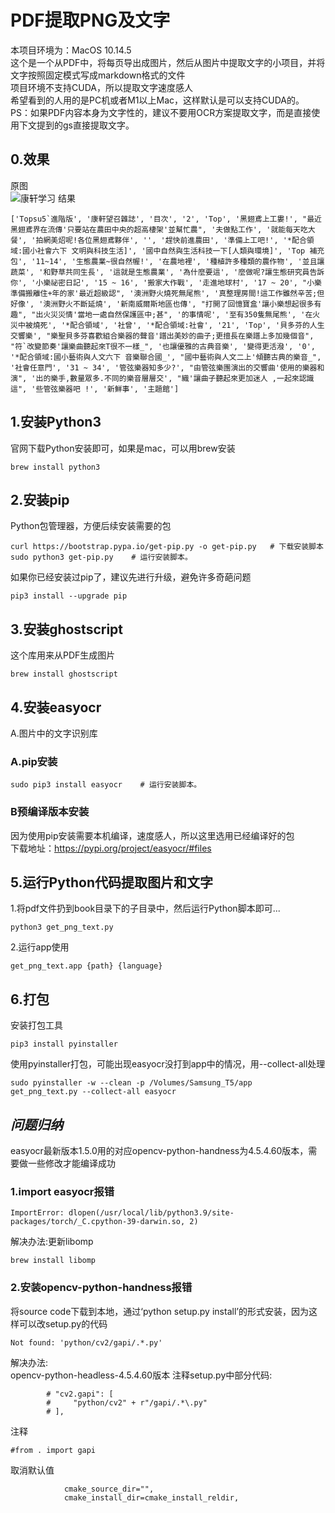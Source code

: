 # PDF提取PNG及文字
本项目环境为：MacOS 10.14.5  
这个是一个从PDF中，将每页导出成图片，然后从图片中提取文字的小项目，并将文字按照固定模式写成markdown格式的文件  
项目环境不支持CUDA，所以提取文字速度感人    
希望看到的人用的是PC机或者M1以上Mac，这样默认是可以支持CUDA的。  
PS：如果PDF内容本身为文字性的，建议不要用OCR方案提取文字，而是直接使用下文提到的gs直接提取文字。  
## 0.效果
原图  
![康轩学习](https://workbooko1.oss-cn-hangzhou.aliyuncs.com/uPic/KXJJ-396_2.jpg)
结果  
```
['Topsu5`進階版', '康軒望召雜誌', '目次', '2', 'Top', '黑翅鳶上工婁!', "最近黑翅鳶界在流傳'只要站在農田中央的超高棲架'並幫忙農", '夫做點工作', '就能每天吃大餐', '拍網美炤呢!各位黑翅鳶夥伴', '', '趕快前進農田', '準備上工吧!', '*配合領域:國小社會六下 文明與科技生活]', '國中自然與生活科技一下[人類與環境]', 'Top 補充包', '11~14', '生態農業~很自然幄!', '在農地裡', '種植許多種類的農作物', '並且讓蔬菜', '和野草共同生長', '這就是生態農業', '為什麼要這', '麼做呢?讓生態研究員告訴你', '小樂祕密日記', '15 ~ 16', '搬家大作戰', '走進地球村', '17 ~ 20', "小樂準備搬離住+年的家'最近超級認", '澳洲野火燒死無尾熊', '真整理房間!這工作雖然辛苦;但好像', '澳洲野火不斷延燒', '新南威爾斯地區也傳', "打開了回憶寶盒'讓小樂想起很多有趣", "出火災災情'當地一處自然保護區中;甚", '的事情呢', '至有350隻無尾熊', '在火災中被燒死', '*配合領域', '社曾', '*配合領域:社會', '21', 'Top', '貝多芬的人生交響樂', "樂聖貝多芬喜歡組合樂器的聲音'譜出美妙的曲子;更擅長在樂譜上多加幾個音", "符`改變節奏'讓樂曲聽起來T很不一樣_", '也讓優雅的古典音樂', '變得更活潑', '0', '*配合領域:國小藝術與人文六下 音樂聯合國_', "國中藝術與人文二上'傾聽古典的樂音_", '社會任意門', '31 ~ 34', '管弦樂器知多少?', "由管弦樂團演出的交響曲'使用的樂器和演", '出的樂手,數量眾多.不同的樂音層層交', "織'讓曲子聽起來更加迷人 ,一起來認識這", '些管弦樂器吧 !', '新鮮事', '主題館']
```
## 1.安装Python3
官网下载Python安装即可，如果是mac，可以用brew安装  
```
brew install python3
```
## 2.安装pip
Python包管理器，方便后续安装需要的包
```
curl https://bootstrap.pypa.io/get-pip.py -o get-pip.py   # 下载安装脚本
sudo python3 get-pip.py    # 运行安装脚本。
```
如果你已经安装过pip了，建议先进行升级，避免许多奇葩问题 
```
pip3 install --upgrade pip
```
## 3.安装ghostscript
这个库用来从PDF生成图片
```
brew install ghostscript
```
## 4.安装easyocr
A.图片中的文字识别库  
### A.pip安装
```
sudo pip3 install easyocr    # 运行安装脚本。
```
### B预编译版本安装
因为使用pip安装需要本机编译，速度感人，所以这里选用已经编译好的包  
下载地址：https://pypi.org/project/easyocr/#files  
## 5.运行Python代码提取图片和文字
1.将pdf文件扔到book目录下的子目录中，然后运行Python脚本即可...   
```
python3 get_png_text.py
```
2.运行app使用  
```
get_png_text.app {path} {language}
```
## 6.打包
安装打包工具  
```
pip3 install pyinstaller
```
使用pyinstaller打包，可能出现easyocr没打到app中的情况，用--collect-all处理  
```
sudo pyinstaller -w --clean -p /Volumes/Samsung_T5/app  get_png_text.py --collect-all easyocr
```
## *问题归纳*
easyocr最新版本1.5.0用的对应opencv-python-handness为4.5.4.60版本，需要做一些修改才能编译成功  
### 1.import easyocr报错
```
ImportError: dlopen(/usr/local/lib/python3.9/site-packages/torch/_C.cpython-39-darwin.so, 2)
```
解决办法:更新libomp  
```
brew install libomp
```
### 2.安装opencv-python-handness报错
将source code下载到本地，通过‘python setup.py install’的形式安装，因为这样可以改setup.py的代码  
```
Not found: 'python/cv2/gapi/.*.py'
```
解决办法:  
opencv-python-headless-4.5.4.60版本 注释setup.py中部分代码:  
```
        # "cv2.gapi": [
        #     "python/cv2" + r"/gapi/.*\.py"
        # ],
```        
注释  
```
#from . import gapi
```
取消默认值  
```
            cmake_source_dir="",
            cmake_install_dir=cmake_install_reldir,
```